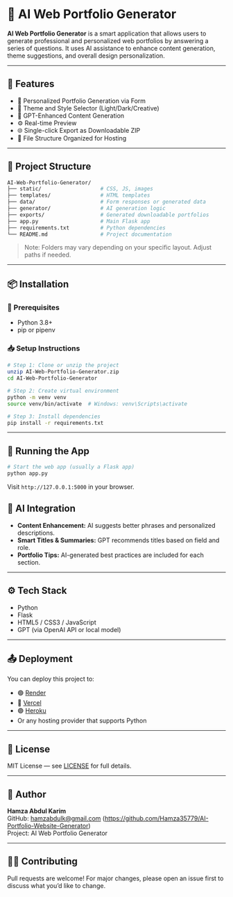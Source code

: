 # 🧠 AI Web Portfolio Generator

**AI Web Portfolio Generator** is a smart application that allows users to generate professional and personalized web portfolios by answering a series of questions. It uses AI assistance to enhance content generation, theme suggestions, and overall design personalization.

---

## 🚀 Features

- 🧑 Personalized Portfolio Generation via Form
- 🎨 Theme and Style Selector (Light/Dark/Creative)
- 🤖 GPT-Enhanced Content Generation
- ⚙️ Real-time Preview
- 🌐 Single-click Export as Downloadable ZIP
- 📂 File Structure Organized for Hosting

---

## 📁 Project Structure

```bash
AI-Web-Portfolio-Generator/
├── static/                   # CSS, JS, images
├── templates/                # HTML templates
├── data/                     # Form responses or generated data
├── generator/                # AI generation logic
├── exports/                  # Generated downloadable portfolios
├── app.py                    # Main Flask app
├── requirements.txt          # Python dependencies
└── README.md                 # Project documentation
```

> Note: Folders may vary depending on your specific layout. Adjust paths if needed.

---

## 📦 Installation

### 🔧 Prerequisites

- Python 3.8+
- pip or pipenv

### 📥 Setup Instructions

```bash
# Step 1: Clone or unzip the project
unzip AI-Web-Portfolio-Generator.zip
cd AI-Web-Portfolio-Generator

# Step 2: Create virtual environment
python -m venv venv
source venv/bin/activate  # Windows: venv\Scripts\activate

# Step 3: Install dependencies
pip install -r requirements.txt
```

---

## 🧪 Running the App

```bash
# Start the web app (usually a Flask app)
python app.py
```

Visit `http://127.0.0.1:5000` in your browser.

## 🧠 AI Integration

- **Content Enhancement:** AI suggests better phrases and personalized descriptions.
- **Smart Titles & Summaries:** GPT recommends titles based on field and role.
- **Portfolio Tips:** AI-generated best practices are included for each section.

---

## ⚙️ Tech Stack

- Python
- Flask
- HTML5 / CSS3 / JavaScript
- GPT (via OpenAI API or local model)

---

## 📤 Deployment

You can deploy this project to:
- 🟢 [Render](https://render.com/)
- 🔵 [Vercel](https://vercel.com/)
- 🟣 [Heroku](https://heroku.com/)
- Or any hosting provider that supports Python

---

## 📃 License

MIT License — see [LICENSE](LICENSE) for full details.

---

## 👤 Author

**Hamza Abdul Karim**  
GitHub: hamzabdulk@gmail.com (https://github.com/Hamza35779/AI-Portfolio-Website-Generator)  
Project: AI Web Portfolio Generator

---

## 🙋‍♂️ Contributing

Pull requests are welcome! For major changes, please open an issue first to discuss what you’d like to change.



